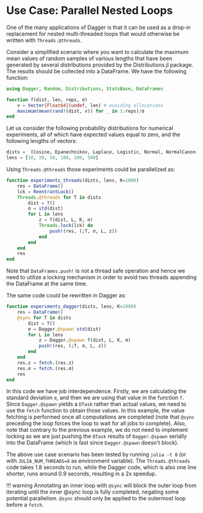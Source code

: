 # Use Case: Parallel Nested Loops

One of the many applications of Dagger is that it can be used as a drop-in
replacement for nested multi-threaded loops that would otherwise be written
with `Threads.@threads`.

Consider a simplified scenario where you want to calculate the maximum mean
values of random samples of various lengths that have been generated by several
distributions provided by the Distributions.jl package. The results should be
collected into a DataFrame. We have the following function:

```julia
using Dagger, Random, Distributions, StatsBase, DataFrames

function f(dist, len, reps, σ)
    v = Vector{Float64}(undef, len) # avoiding allocations
    maximum(mean(rand!(dist, v)) for _ in 1:reps)/σ
end
```

Let us consider the following probability distributions for numerical
experiments, all of which have expected values equal to zero, and the following
lengths of vectors:

```julia
dists =  [Cosine, Epanechnikov, Laplace, Logistic, Normal, NormalCanon, PGeneralizedGaussian, SkewNormal, SkewedExponentialPower, SymTriangularDist]
lens = [10, 20, 50, 100, 200, 500]
```

Using `Threads.@threads` those experiments could be parallelized as:

```julia
function experiments_threads(dists, lens, K=1000)
    res = DataFrame()
    lck = ReentrantLock()
    Threads.@threads for T in dists
        dist = T()
        σ = std(dist)
        for L in lens
            z = f(dist, L, K, σ)
            Threads.lock(lck) do
                push!(res, (;T, σ, L, z))
            end
        end
    end
    res
end
```

Note that `DataFrames.push!` is not a thread safe operation and hence we need
to utilize a locking mechanism in order to avoid two threads appending the
DataFrame at the same time.

The same code could be rewritten in Dagger as:

```julia
function experiments_dagger(dists, lens, K=1000)
    res = DataFrame()
    @sync for T in dists
        dist = T()
        σ = Dagger.@spawn std(dist)
        for L in lens
            z = Dagger.@spawn f(dist, L, K, σ)
            push!(res, (;T, σ, L, z))
        end
    end
    res.z = fetch.(res.z)
    res.σ = fetch.(res.σ)
    res
end
```

In this code we have job interdependence. Firstly, we are calculating the
standard deviation `σ`, and then we are using that value in the function `f`.
Since `Dagger.@spawn` yields a `DTask` rather than actual values, we need
to use the `fetch` function to obtain those values. In this example, the value
fetching is performed once all computations are completed (note that `@sync`
preceding the loop forces the loop to wait for all jobs to complete). Also,
note that contrary to the previous example, we do not need to implement locking
as we are just pushing the `DTask` results of `Dagger.@spawn` serially
into the DataFrame (which is fast since `Dagger.@spawn` doesn't block).

The above use case scenario has been tested by running `julia -t 8` (or with
`JULIA_NUM_THREADS=8` as environment variable). The `Threads.@threads` code
takes 1.8 seconds to run, while the Dagger code, which is also one line
shorter, runs around 0.9 seconds, resulting in a 2x speedup.

!!! warning
    Annotating an inner loop with `@sync` will block the outer loop from
    iterating until the inner @sync loop is fully completed, negating some
    potential parallelism. `@sync` should only be applied to the outermost loop
    before a `fetch`.
